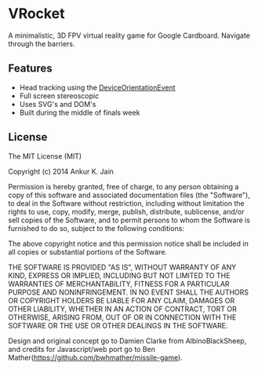 # VRocket
A minimalistic, 3D FPV virtual reality game for Google Cardboard.
Navigate through the barriers.

## Features
* Head tracking using the [DeviceOrientationEvent](https://developer.mozilla.org/en-US/docs/Web/API/DeviceOrientationEvent)
* Full screen stereoscopic
* Uses SVG's and DOM's
* Built during the middle of finals week

## License

The MIT License (MIT)

Copyright (c) 2014 Ankur K. Jain

Permission is hereby granted, free of charge, to any person obtaining a copy of this software and associated documentation files (the "Software"), to deal in the Software without restriction, including without limitation the rights to use, copy, modify, merge, publish, distribute, sublicense, and/or sell copies of the Software, and to permit persons to whom the Software is furnished to do so, subject to the following conditions:

The above copyright notice and this permission notice shall be included in all copies or substantial portions of the Software.

THE SOFTWARE IS PROVIDED "AS IS", WITHOUT WARRANTY OF ANY KIND, EXPRESS OR IMPLIED, INCLUDING BUT NOT LIMITED TO THE WARRANTIES OF MERCHANTABILITY, FITNESS FOR A PARTICULAR PURPOSE AND NONINFRINGEMENT. IN NO EVENT SHALL THE AUTHORS OR COPYRIGHT HOLDERS BE LIABLE FOR ANY CLAIM, DAMAGES OR OTHER LIABILITY, WHETHER IN AN ACTION OF CONTRACT, TORT OR OTHERWISE, ARISING FROM, OUT OF OR IN CONNECTION WITH THE SOFTWARE OR THE USE OR OTHER DEALINGS IN THE SOFTWARE.

Design and original concept go to Damien Clarke from AlbinoBlackSheep, and credits for Javascript/web port go to Ben Mather(https://github.com/bwhmather/missile-game).

